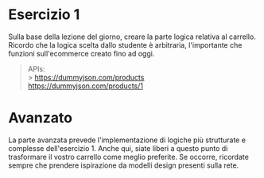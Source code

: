 # Esercizio 1

Sulla base della lezione del giorno, creare la parte logica relativa al carrello.
Ricordo che la logica scelta dallo studente è arbitraria, l'importante che funzioni sull'ecommerce creato fino ad oggi.

> APIs:
> <br> > https://dummyjson.com/products <br> https://dummyjson.com/products/1

# Avanzato

La parte avanzata prevede l'implementazione di logiche più strutturate e complesse dell'esercizio 1. Anche qui, siate liberi a questo punto di trasformare il vostro carrello come meglio preferite. Se occorre, ricordate sempre che prendere ispirazione da modelli design presenti sulla rete.
